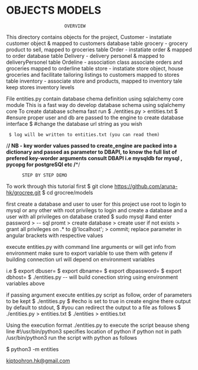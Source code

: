 # OBJECTS MODELS

                          OVERVIEW
This directory contains objects for the project,
        Customer - instatiate customer object & mapped to customers database table
        grocery - grocery product to sell, mapped to groceries table
        Order - instatiate order & mapped to order database table
        Delivery - delivery personel & mapped to deliveryPersonel table
        Ordeline - association class associate orders and groceries mapped to orderline table
        store - instatiate store object, house groceries and facilitate tailoring listings
                to customers mapped to stores table
        inventory - associate store and products, mapped to inventory tale
                    keep stores inventory levels
      
File entities.py contain database chema definition using sqlalchemy core module
This is a fast way do develop database schema using sqlalchemy core
To create database schema fast run
     $ ./entities.py > entities.txt
     $ #ensure proper user and db are passed to the engine to create database interface
     $ #change the database url string as you wish

     $ log will be written to entities.txt (you can read them)
/******************************************************************************/
NB - key worder values passed to create_engine are packed into a dictionary and 
passed as parameter to DBAPI, to know the full list of prefered key-worder arguments
consult DBAPI i.e mysqldb for mysql , pycopg for postgreSQl etc
/*******************************************************************************/

          STEP BY STEP DEMO

To work through this tutorial first
$ git clone https://github.com/aruna-hk/grocree.git
$ cd grocree/models

first create a database and user to user for this project
use root to login to mysql or any other with root privilegs to login and create a database and a user
with all privileges on database crated
    $ sudo mysql #and enter password
    > -- sql promt
    > create database <databaseName>
    > create user if not exists <usersName>
    > grant all privileges on <databaseName>.* to <usersName>@'localhost';
    > commit;
replace parameter in angular brackets with respective values

execute entities.py with command line arguments or will get info from environment
make sure to export variable to use them with getenv if building connection url will depend
on environment variables

i.e
$ export dbuser=<dbuserName>
$ export dbname=<dbname>
$ export dbpassword=<password>
$ export dbhost=<hostname>
$ ./entities.py -- will build conection string using environment variables above

if passing argument execute entities.py script as follow, order of parameters to be kept
$ ./entities.py <dbuser> <userpassword> <dbhost> <dbname>
$ #echo is set to true in create engine there output by default to stdout,
$ #you can redirect the output to a file as follows
$ ./entities.py > entities.txt
$ ./entities <dbuser> <userspassword> <dbhost> <dbname> > entities.txt

Using the execution format ./entities.py to execute the script beause sheng line #!/usr/bin/python3 specifies
location of python if python not in path /usr/bin/python3 run the script with python as follows

$ python3 -m entities

<author><kiptoohron.hk@gmail.com>
